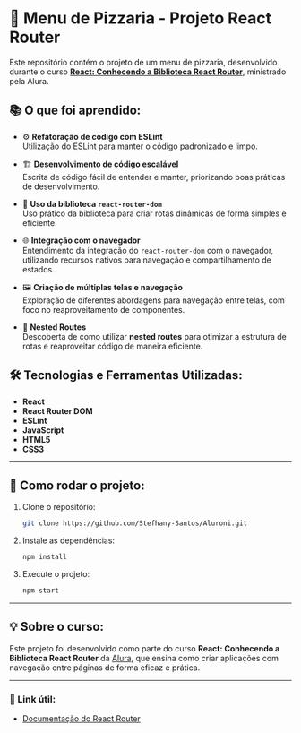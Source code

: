 # 🍕 Menu de Pizzaria - Projeto React Router

Este repositório contém o projeto de um menu de pizzaria, desenvolvido durante o curso **[React: Conhecendo a Biblioteca React Router](https://www.alura.com.br/curso-online-react-router)**, ministrado pela Alura.

## 📚 O que foi aprendido:

- ⚙️ **Refatoração de código com ESLint**  
  Utilização do ESLint para manter o código padronizado e limpo.
- 🏗️ **Desenvolvimento de código escalável**  
  Escrita de código fácil de entender e manter, priorizando boas práticas de desenvolvimento.

- 🚀 **Uso da biblioteca `react-router-dom`**  
  Uso prático da biblioteca para criar rotas dinâmicas de forma simples e eficiente.

- 🌐 **Integração com o navegador**  
  Entendimento da integração do `react-router-dom` com o navegador, utilizando recursos nativos para navegação e compartilhamento de estados.

- 🖼️ **Criação de múltiplas telas e navegação**  
  Exploração de diferentes abordagens para navegação entre telas, com foco no reaproveitamento de componentes.

- 🔀 **Nested Routes**  
  Descoberta de como utilizar **nested routes** para otimizar a estrutura de rotas e reaproveitar código de maneira eficiente.

## 🛠️ Tecnologias e Ferramentas Utilizadas:

- **React**
- **React Router DOM**
- **ESLint**
- **JavaScript**
- **HTML5**
- **CSS3**

---

## 🚀 Como rodar o projeto:

1. Clone o repositório:
   ```bash
   git clone https://github.com/Stefhany-Santos/Aluroni.git
   ```
2. Instale as dependências:
   ```bash
   npm install
   ```
3. Execute o projeto:
   ```bash
   npm start
   ```

---

## 💡 Sobre o curso:

Este projeto foi desenvolvido como parte do curso **React: Conhecendo a Biblioteca React Router** da [Alura](https://www.alura.com.br/), que ensina como criar aplicações com navegação entre páginas de forma eficaz e prática.

---

### 🔗 Link útil:

- [Documentação do React Router](https://reactrouter.com/)
